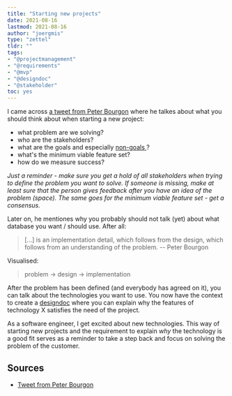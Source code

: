 ```yaml
---
title: "Starting new projects"
date: 2021-08-16
lastmod: 2021-08-16
author: "joergmis"
type: "zettel"
tldr: ""
tags:
- "@projectmanagement"
- "@requirements"
- "@mvp"
- "@designdoc"
- "@stakeholder"
toc: yes
---
```


I came across [a tweet from Peter Bourgon](https://twitter.com/peterbourgon/status/1359568494837329920?s=20)
where he talkes about what you should think about when starting a new project:

- what problem are we solving?
- who are the stakeholders?
- what are the goals and especially [ non-goals ]( /zettelkasten/202109042229-non-goals )?
- what's the minimum viable feature set?
- how do we measure success?

*Just a reminder - make sure you get a hold of all stakeholders when trying to
define the problem you want to solve. If someone is missing, make at least sure
that the person gives feedback after you have an idea of the problem (space).
The same goes for the minimum viable feature set - get a consensus.*

Later on, he mentiones why you probably should not talk (yet) about what 
database you want / should use. After all:

> [...] is an implementation detail, which follows from the design, which 
> follows from an understanding of the problem.
-- Peter Bourgon

Visualised:

> problem -> design -> implementation

After the problem has been defined (and everybody has agreed on it), you can
talk about the technologies you want to use. You now have the context to create
a [designdoc](/zettelkasten/202108161755-design-doc) where you can explain why
the features of technology X satisfies the need of the project.

As a software engineer, I get excited about new technologies. This way of
starting new projects and the requirement to explain *why* the technology is a 
good fit serves as a reminder to take a step back and focus on solving the 
problem of the customer.

## Sources

- [Tweet from Peter Bourgon](https://twitter.com/peterbourgon/status/1359568494837329920?s=20)
